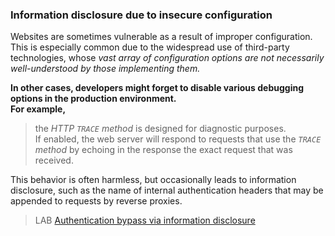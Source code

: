 ### Information disclosure due to insecure configuration

Websites are sometimes vulnerable as a result of improper configuration. This is especially common due to the widespread use of third-party technologies, whose _vast array of configuration options are not necessarily well-understood by those implementing them._  
  
**In other cases, developers might forget to disable various debugging options in the production environment.  
For example,** 
>the _HTTP_ _`TRACE`_ _method_ is designed for diagnostic purposes.  
If enabled, the web server will respond to requests that use the _`TRACE`_ _method_ by echoing in the response the exact request that was received. 

This behavior is often harmless, but occasionally leads to information disclosure, such as the name of internal authentication headers that may be appended to requests by reverse proxies.  
  
>LAB [Authentication bypass via information disclosure](https://portswigger.net/web-security/information-disclosure/exploiting/lab-infoleak-authentication-bypass)